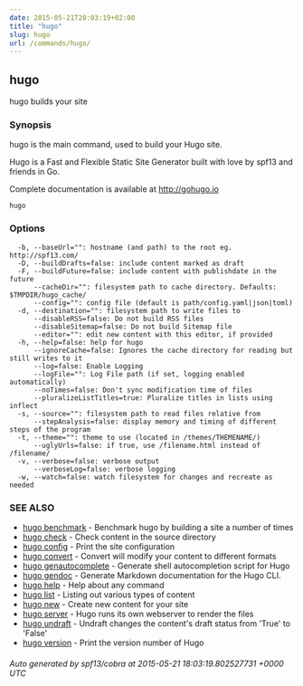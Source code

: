 ```yaml
---
date: 2015-05-21T20:03:19+02:00
title: "hugo"
slug: hugo
url: /commands/hugo/
---
```

## hugo

hugo builds your site

### Synopsis


hugo is the main command, used to build your Hugo site. 
	
Hugo is a Fast and Flexible Static Site Generator built with love by spf13 and friends in Go.

Complete documentation is available at http://gohugo.io

```
hugo
```

### Options

```
  -b, --baseUrl="": hostname (and path) to the root eg. http://spf13.com/
  -D, --buildDrafts=false: include content marked as draft
  -F, --buildFuture=false: include content with publishdate in the future
      --cacheDir="": filesystem path to cache directory. Defaults: $TMPDIR/hugo_cache/
      --config="": config file (default is path/config.yaml|json|toml)
  -d, --destination="": filesystem path to write files to
      --disableRSS=false: Do not build RSS files
      --disableSitemap=false: Do not build Sitemap file
      --editor="": edit new content with this editor, if provided
  -h, --help=false: help for hugo
      --ignoreCache=false: Ignores the cache directory for reading but still writes to it
      --log=false: Enable Logging
      --logFile="": Log File path (if set, logging enabled automatically)
      --noTimes=false: Don't sync modification time of files
      --pluralizeListTitles=true: Pluralize titles in lists using inflect
  -s, --source="": filesystem path to read files relative from
      --stepAnalysis=false: display memory and timing of different steps of the program
  -t, --theme="": theme to use (located in /themes/THEMENAME/)
      --uglyUrls=false: if true, use /filename.html instead of /filename/
  -v, --verbose=false: verbose output
      --verboseLog=false: verbose logging
  -w, --watch=false: watch filesystem for changes and recreate as needed
```

### SEE ALSO
* [hugo benchmark](/commands/hugo_benchmark/)	 - Benchmark hugo by building a site a number of times
* [hugo check](/commands/hugo_check/)	 - Check content in the source directory
* [hugo config](/commands/hugo_config/)	 - Print the site configuration
* [hugo convert](/commands/hugo_convert/)	 - Convert will modify your content to different formats
* [hugo genautocomplete](/commands/hugo_genautocomplete/)	 - Generate shell autocompletion script for Hugo
* [hugo gendoc](/commands/hugo_gendoc/)	 - Generate Markdown documentation for the Hugo CLI.
* [hugo help](/commands/hugo_help/)	 - Help about any command
* [hugo list](/commands/hugo_list/)	 - Listing out various types of content
* [hugo new](/commands/hugo_new/)	 - Create new content for your site
* [hugo server](/commands/hugo_server/)	 - Hugo runs its own webserver to render the files
* [hugo undraft](/commands/hugo_undraft/)	 - Undraft changes the content's draft status from 'True' to 'False'
* [hugo version](/commands/hugo_version/)	 - Print the version number of Hugo

###### Auto generated by spf13/cobra at 2015-05-21 18:03:19.802527731 +0000 UTC
